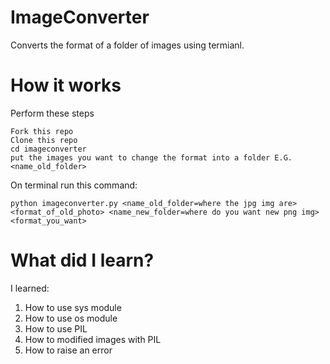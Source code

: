 # ImageConverter
Converts the format of a folder of images using termianl.

# How it works
Perform these steps
```
Fork this repo
Clone this repo
cd imageconverter
put the images you want to change the format into a folder E.G. <name_old_folder>
```
On terminal run this command:
```
python imageconverter.py <name_old_folder=where the jpg img are> <format_of_old_photo> <name_new_folder=where do you want new png img> <format_you_want>
```
# What did I learn?
I learned:
1. How to use sys module
2. How to use os module
3. How to use PIL
4. How to modified images with PIL
5. How to raise an error

